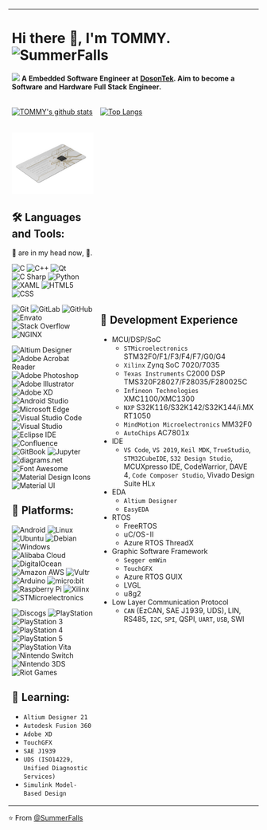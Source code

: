 <table>
<tr>
<td colspan="2">

# Hi there :wave:, I'm TOMMY. <img src="https://komarev.com/ghpvc/?username=SummerFalls" alt="SummerFalls" />

<img src="https://media.giphy.com/media/WUlplcMpOCEmTGBtBW/giphy.gif" width="48"> **A Embedded Software Engineer at [DosonTek](http://dosontek.com/). Aim to become a Software and Hardware Full Stack Engineer.**

</td>
</tr>
<tr>
<td>

[![TOMMY's github stats](https://github-readme-stats.vercel.app/api?username=SummerFalls&count_private=true&show_icons=true)](http://apex.linn.top/)

</td>
<td>

[![Top Langs](https://github-readme-stats.vercel.app/api/top-langs/?username=SummerFalls&layout=compact)](http://apex.linn.top/)

</td>
</tr>
<tr>
<td>

[![Pic_1][Pic_1]](https://github.com/SummerFalls/PCB_BusinessCard)

## :hammer_and_wrench: Languages and Tools:

:pineapple: are in my head now, :drooling_face:.

![C](https://img.shields.io/badge/-C-444444?style=flat-square&logo=C)
![C++](https://img.shields.io/badge/-C++-444444?style=flat-square&logo=C%2B%2B&logoColor=00599C)
![Qt](https://img.shields.io/badge/-Qt-444444?style=flat-square&logo=Qt)
![C Sharp](https://img.shields.io/badge/-C%20Sharp-444444?style=flat-square&logo=C-Sharp&logoColor=239120)
![Python](https://img.shields.io/badge/-Python-444444?style=flat-square&logo=Python&logoColor=3776AB)
![XAML](https://img.shields.io/badge/-XAML-444444?style=flat-square&logo=XAML&logoColor=0C54C2)
![HTML5](https://img.shields.io/badge/-HTML5-444444?style=flat-square&logo=html5)
![CSS](https://img.shields.io/badge/-CSS-444444?style=flat-square&logo=css3&logoColor=1572B6)

![Git](https://img.shields.io/badge/Git-444444?style=flat-square&logo=Git)
![GitLab](https://img.shields.io/badge/-GitLab-444444?style=flat-square&logo=gitlab)
![GitHub](https://img.shields.io/badge/-GitHub-444444?style=flat-square&logo=github)
![Envato](https://img.shields.io/badge/-Envato-444444?style=flat-square&logo=Envato)
![Stack Overflow](https://img.shields.io/badge/-Stack%20Overflow-444444?style=flat-square&logo=stack-overflow)
![NGINX](https://img.shields.io/badge/-NGINX-444444?style=flat-square&logo=nginx)
<!-- ![Docker](https://img.shields.io/badge/-Docker-444444?style=flat-square&logo=docker) -->
<!-- ![Flutter](https://img.shields.io/badge/-Flutter-444444?style=flat-square&logo=flutter) -->
![Altium Designer](https://img.shields.io/badge/-Altium%20Designer-444444?style=flat-square&logo=Altium-Designer)
![Adobe Acrobat Reader](https://img.shields.io/badge/-Adobe%20Acrobat%20Reader-444444?style=flat-square&logo=Adobe-Acrobat-Reader&logoColor=EC1C24)
![Adobe Photoshop](https://img.shields.io/badge/-Abode%20Photoshop-444444?style=flat-square&logo=Adobe-Photoshop)
![Adobe Illustrator](https://img.shields.io/badge/-Abode%20Illustrator-444444?style=flat-square&logo=Adobe-Illustrator)
![Adobe XD](https://img.shields.io/badge/-Adobe%20XD-444444?style=flat-square&logo=Adobe-XD)
![Android Studio](https://img.shields.io/badge/-Android%20Studio-444444?style=flat-square&logo=android-studio)
![Microsoft Edge](https://img.shields.io/badge/Microsoft_Edge-444444?style=flat-square&logo=Microsoft-Edge&logoColor=0078D7)
![Visual Studio Code](https://img.shields.io/badge/Visual_Studio_Code-444444?style=flat-square&logo=Visual-Studio-Code&logoColor=007ACC)
![Visual Studio](https://img.shields.io/badge/-Visual%20Studio-5C2D91?style=flat-square&logo=Visual-Studio&logoColor=white)
![Eclipse IDE](https://img.shields.io/badge/-Eclipse%20IDE-2C2255?style=flat-square&logo=Eclipse-IDE&logoColor=white)
![Confluence](https://img.shields.io/badge/-Confluence-172B4D?style=flat-square&logo=Confluence&logoColor=white)
![GitBook](https://img.shields.io/badge/-GitBook-3884FF?style=flat-square&logo=GitBook&logoColor=white)
![Jupyter](https://img.shields.io/badge/-Jupyter-444444?style=flat-square&logo=Jupyter)
![diagrams.net](https://img.shields.io/badge/-diagrams.net-444444?style=flat-square&logo=diagrams.net)
![Font Awesome](https://img.shields.io/badge/Font%20Awesome-444444?style=flat-square&logo=Font-Awesome&logoColor=339AF0)
![Material Design Icons](https://img.shields.io/badge/Material%20Design%20Icons-444444?style=flat-square&logo=Material-Design-Icons&logoColor=2196F3)
![Material UI](https://img.shields.io/badge/Material%20UI-444444?style=flat-square&logo=Material-UI&logoColor=0081CB)

## :kiwi_fruit: Platforms:

![Android](https://img.shields.io/badge/-Android-444444?style=flat-square&logo=android)
![Linux](https://img.shields.io/badge/-Linux-444444?style=flat-square&logo=linux)
![Ubuntu](https://img.shields.io/badge/-Ubuntu-444444?style=flat-square&logo=Ubuntu)
![Debian](https://img.shields.io/badge/-Debian-444444?style=flat-square&logo=debian&logoColor=A81D33)
![Windows](https://img.shields.io/badge/-Windows-444444?style=flat-square&logo=windows&logoColor=0078D6)
![Alibaba Cloud](https://img.shields.io/badge/-Alibaba%20Cloud-444444?style=flat-square&logo=Alibaba-Cloud)
![DigitalOcean](https://img.shields.io/badge/DigitalOcean-444444?style=flat-square&logo=DigitalOcean&logoColor=0080FF)
![Amazon AWS](https://img.shields.io/badge/Amazon%20AWS-232F3E?style=flat-square&logo=Amazon-AWS&logoColor=white)
![Vultr](https://img.shields.io/badge/Vultr-444444?style=flat-square&logo=Vultr&logoColor=007BFC)
![Arduino](https://img.shields.io/badge/-Arduino-444444?style=flat-square&logo=Arduino)
![micro:bit](https://img.shields.io/badge/-micro:bit-444444?style=flat-square&logo=micro:bit)
![Raspberry Pi](https://img.shields.io/badge/-Raspberry%20Pi-444444?style=flat-square&logo=Raspberry-Pi&logoColor=C51A4A)
![Xilinx](https://img.shields.io/badge/-Xilinx-444444?style=flat-square&logo=Xilinx&logoColor=E01F27)
![STMicroelectronics](https://img.shields.io/badge/-STMicroelectronics-444444?style=flat-square&logo=STMicroelectronics&logoColor=03234B)

![Discogs](https://img.shields.io/badge/-Discogs-333333?style=flat-square&logo=Discogs&logoColor=white)
![PlayStation](https://img.shields.io/badge/-PlayStation-003791?style=flat-square&logo=PlayStation&logoColor=white)
![PlayStation 3](https://img.shields.io/badge/-PlayStation%203-003791?style=flat-square&logo=PlayStation-3&logoColor=white)
![PlayStation 4](https://img.shields.io/badge/-PlayStation%204-003791?style=flat-square&logo=PlayStation-4&logoColor=white)
![PlayStation 5](https://img.shields.io/badge/-PlayStation%205-003791?style=flat-square&logo=PlayStation-5&logoColor=white)
![PlayStation Vita](https://img.shields.io/badge/-PlayStation%20Vita-003791?style=flat-square&logo=PlayStation-Vita&logoColor=white)
![Nintendo Switch](https://img.shields.io/badge/-Nintendo%20Switch-444444?style=flat-square&logo=Nintendo-Switch&logoColor=E60012)
![Nintendo 3DS](https://img.shields.io/badge/-Nintendo%203DS-444444?style=flat-square&logo=Nintendo-3DS&logoColor=D12228)
![Riot Games](https://img.shields.io/badge/-Riot%20Games-444444?style=flat-square&logo=Riot-Games&logoColor=D32936)

## :seedling: Learning:

- `Altium Designer 21`
- `Autodesk Fusion 360`
- `Adobe XD`
- `TouchGFX`
- `SAE J1939`
- `UDS (ISO14229, Unified Diagnostic Services)`
- `Simulink Model-Based Design`

</td>
<td>

## :speech_balloon: Development Experience

- MCU/DSP/SoC
  - `STMicroelectronics` STM32F0/F1/F3/F4/F7/G0/G4
  - `Xilinx` Zynq SoC 7020/7035
  - `Texas Instruments` C2000 DSP TMS320F28027/F28035/F280025C
  - `Infineon Technologies` XMC1100/XMC1300
  - `NXP` S32K116/S32K142/S32K144/i.MX RT1050
  - `MindMotion Microelectronics` MM32F0
  - `AutoChips` AC7801x
- IDE
  - `VS Code`, `VS 2019`, `Keil MDK`, `TrueStudio`, `STM32CubeIDE`, `S32 Design Studio`, MCUXpresso IDE, CodeWarrior, DAVE 4, `Code Composer Studio`, Vivado Design Suite HLx
- EDA
  - `Altium Designer`
  - `EasyEDA`
- RTOS
  - FreeRTOS
  - uC/OS-II
  - Azure RTOS ThreadX
- Graphic Software Framework
  - `Segger emWin`
  - `TouchGFX`
  - Azure RTOS GUIX
  - LVGL
  - u8g2
- Low Layer Communication Protocol
  - `CAN` (EzCAN, SAE J1939, UDS), LIN, RS485, `I2C`, `SPI`, QSPI, `UART`, `USB`, SWI

</td>
</tr>
</table>

⭐️ From [@SummerFalls](https://github.com/SummerFalls)

[Pic_1]: https://raw.githubusercontent.com/SummerFalls/PCB_BusinessCard/master/2.Pics/PCB_BusinessCard.22.png
